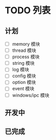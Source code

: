 # TODO 列表

## 计划

- [ ] memory 模块
- [ ] thread 模块
- [ ] process 模块
- [ ] string 模块
- [ ] log 模块
- [ ] config 模块
- [ ] option 模块
- [ ] event 模块
- [ ] windows/ipc 模块

## 开发中

## 已完成
